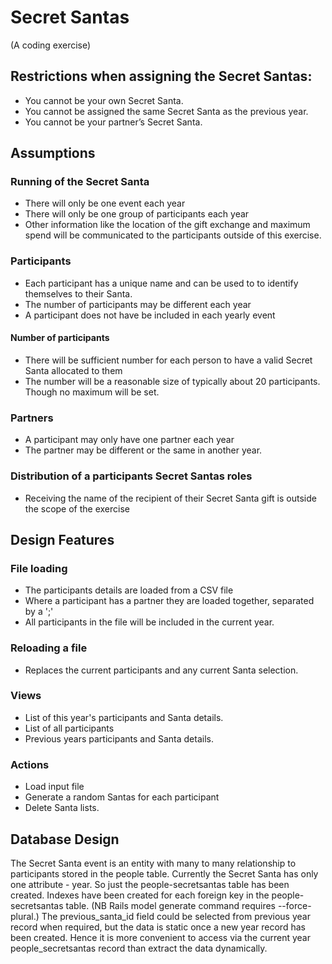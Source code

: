 # Secret Santas
(A coding exercise)

## Restrictions when assigning the Secret Santas:
- You cannot be your own Secret Santa.
- You cannot be assigned the same Secret Santa as the previous year.
- You cannot be your partner’s Secret Santa.

## Assumptions
### Running of the Secret Santa
- There will only be one event each year
- There will only be one group of participants each year
- Other information like the location of the gift exchange and maximum spend will be communicated to the participants outside of this exercise.

### Participants
- Each participant has a unique name
 and can be used to to identify themselves to their Santa.
- The number of participants may be different each year
- A participant does not have be included in each yearly event

#### Number of participants
- There will be sufficient number for each person to have a valid Secret Santa allocated to them
- The number will be a reasonable size of typically about 20 participants. Though no maximum will be set.

### Partners
- A participant may only have one partner each year
- The partner may be different or the same in another year.

### Distribution of a participants Secret Santas roles
- Receiving the name of the recipient of their Secret Santa gift is outside the scope of the exercise

## Design Features
### File loading
- The participants details are loaded from a CSV file
- Where a participant has a partner they are loaded together, separated by a ';'
- All participants in the file will be included in the current year.

### Reloading a file
- Replaces the current participants and any current Santa selection.

### Views
- List of this year's participants and Santa details.
- List of all participants
- Previous years participants and Santa details.

### Actions
- Load input file
- Generate a random Santas for each participant
- Delete Santa lists.

## Database Design

The Secret Santa event is an entity with many to many relationship to participants stored in the people table. Currently the Secret Santa has only one attribute - year. So just the people-secretsantas table has been created. Indexes have been created for each foreign key in the people-secretsantas table. (NB Rails model generate command requires --force-plural.)
The previous_santa_id field could be selected from previous year record when required, but the data is static once a new year record has been created. Hence it is more convenient to access via the current year people_secretsantas record than extract the data dynamically.
